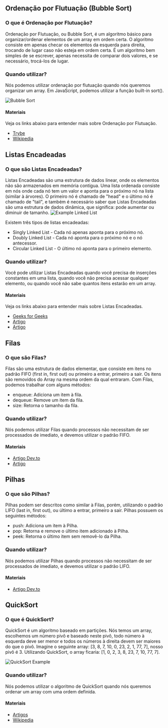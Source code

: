 ## Ordenação por Flutuação (Bubble Sort)

### O que é Ordenação por Flutuação?

Ordenação por Flutuação, ou Bubble Sort, é um algoritmo básico para organizar/ordenar elementos de um array em ordem certa.
O algoritmo consiste em apenas checar os elementos da esquerda para direita, trocando de lugar caso não esteja em ordem certa. É um algoritmo bem simples de se escrever, apenas necessita de comparar dois valores, e se necessário, trocá-los de lugar.

### Quando utilizar?

Nós podemos utilizar ordenação por flutuação quando nós queremos organizar um array. Em JavaScript, podemos utilizar a função built-in sort().

![Bubble Sort](https://lh5.googleusercontent.com/_oLwPF5ZvaZZ4pGD-HvSUSw6nTwwHjUwcLpNigUvb24-PKNwjMUwXcWYWf2wp4HopzHkh9JVmZd_AFYP4HjSYelidbw4FRo1fHrWV3KxbFM13xlRLALb-y-EbLhEmln11lhwEZPV)

#### Materiais

Veja os links abaixo para entender mais sobre Ordenação por Flutuação.

- [Trybe](https://blog.betrybe.com/tecnologia/bubble-sort-tudo-sobre/)
- [Wikipedia](https://pt.wikipedia.org/wiki/Bubble_sort)

## Listas Encadeadas

### O que são Listas Encadeadas?

Listas Encadeadas são uma estrutura de dados linear, onde os elementos não são armazenados em memória contígua. Uma lista ordenada consiste em nós onde cada nó tem um valor e aponta para o próximo nó na lista (similar à árvores). O primeiro nó é chamado de "head" e o último nó é chamado de "tail", e também é necessário saber que Listas Encadeadas são uma estrutura de dados dinâmica, que significa: pode aumentar ou diminuir de tamanho.
![Example Linked List](https://media.geeksforgeeks.org/wp-content/cdn-uploads/gq/2013/03/Linkedlist.png)

Existem três tipos de listas encadeadas:

- Singly Linked List - Cada nó apenas aponta para o próximo nó.
- Doubly Linked List - Cada nó aponta para o próximo nó e o nó antecessor.
- Circular Linked List - O último nó aponta para o primeiro elemento.

### Quando utilizar?

Você pode utilizar Listas Encadeadas quando você precisa de inserções constantes em uma lista, quando você não precisa acessar qualquer elemento, ou quando você não sabe quantos itens estarão em um array.

#### Materiais

Veja os links abaixo para entender mais sobre Listas Encadeadas.

- [Geeks for Geeks](https://www.geeksforgeeks.org/data-structures/linked-list/)
- [Artigo](https://javascript.plainenglish.io/build-a-linked-list-in-typescript-78a4414d140e)
- [Artigo](https://ricardoborges.dev/data-structures-in-typescript-linked-list)

## Filas

### O que são Filas?

Filas são uma estrutura de dados elementar, que consiste em itens no padrão FIFO (first in, first out) ou primeiro a entrar, primeiro a sair. Os itens são removidos do Array na mesma ordem da qual entraram. Com Filas, podemos trabalhar com alguns métodos:

- enqueue: Adiciona um item à fila.
- dequeue: Remove um item da fila.
- size: Retorna o tamanho da fila.

### Quando utilizar?

Nós podemos utilizar Filas quando processos não necessitam de ser processados de imediato, e devemos utilizar o padrão FIFO.

#### Materiais

- [Artigo Dev.to](https://dev.to/glebirovich/typescript-data-structures-stack-and-queue-hld#queue)
- [Artigo](https://javascript.plainenglish.io/how-to-make-a-queue-in-typescript-b56416970670)

## Pilhas

### O que são Pilhas?

Pilhas podem ser descritos como similar à Filas, porém, utilizando o padrão LIFO (last in, first out), ou último a entrar, primeiro a sair.
Pilhas possuem os seguintes métodos:

- push: Adiciona um item à Pilha.
- pop: Retorna e remove o último item adicionado à Pilha.
- peek: Retorna o último item sem removê-lo da Pilha.

### Quando utilizar?

Nós podemos utilizar Pilhas quando processos não necessitam de ser processados de imediato, e devemos utilizar o padrão LIFO.

#### Materiais

- [Artigo Dev.to](https://dev.to/glebirovich/typescript-data-structures-stack-and-queue-hld#queue)

## QuickSort

### O que é QuickSort?

QuickSort é um algoritmo baseado em partições. Nós temos um array, escolhemos um número pivô e baseado neste pivô, todo número à esquerda deve ser menor e todos os números à direita devem ser maiores do que o pivô.
Imagine o seguinte array: [3, 8, 7, 10, 0, 23, 2, 1, 77, 7], nosso pivô é 3.
Utilizando QuickSort, o array ficaria: [1, 0, 2, 3, 8, 23, 7, 10, 77, 7].

![QuickSort Example](https://upload.wikimedia.org/wikipedia/commons/6/6a/Sorting_quicksort_anim.gif)

### Quando utilizar?

Nós podemos utilizar o algoritmo de QuickSort quando nós queremos ordenar um array com uma ordem definida.

#### Materiais

- [Artigos](https://joaoarthurbm.github.io/eda/posts/quick-sort/)
- [Wikipedia](https://pt.wikipedia.org/wiki/Quicksort)
